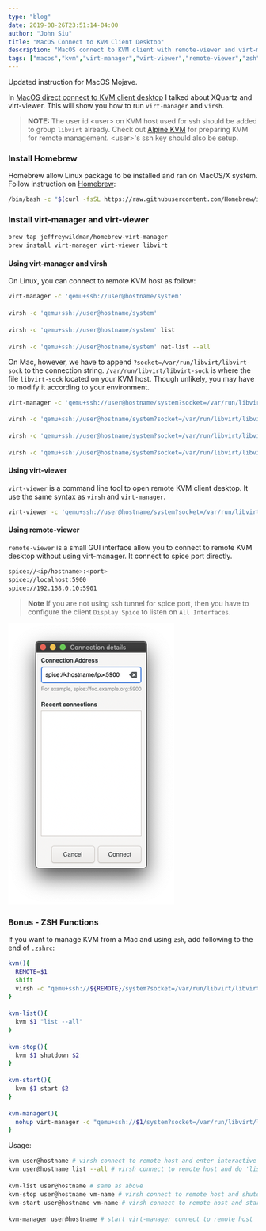 ```yaml
---
type: "blog"
date: 2019-08-26T23:51:14-04:00
author: "John Siu"
title: "MacOS Connect to KVM Client Desktop"
description: "MacOS connect to KVM client with remote-viewer and virt-manager."
tags: ["macos","kvm","virt-manager","virt-viewer","remote-viewer","zsh","how-to"]
---
```

Updated instruction for MacOS Mojave.
<!--more-->

In [MacOS direct connect to KVM client desktop](/blog/macos-kvm-remove-viewer/) I talked about XQuartz and virt-viewer. This will show you how to run `virt-manager` and `virsh`.

> **NOTE:** The user id \<user\> on KVM host used for ssh should be added to group `libvirt` already. Check out [Alpine KVM](/blog/alpine-kvm/) for preparing KVM for remote management. \<user\>'s ssh key should also be setup.

### Install Homebrew

Homebrew allow Linux package to be installed and ran on MacOS/X system. Follow instruction on [Homebrew](http://brew.sh):

```sh
/bin/bash -c "$(curl -fsSL https://raw.githubusercontent.com/Homebrew/install/master/install.sh)"
```

### Install virt-manager and virt-viewer

```sh
brew tap jeffreywildman/homebrew-virt-manager
brew install virt-manager virt-viewer libvirt
```

#### Using virt-manager and virsh

On Linux, you can connect to remote KVM host as follow:

```sh
virt-manager -c 'qemu+ssh://user@hostname/system'

virsh -c 'qemu+ssh://user@hostname/system'

virsh -c 'qemu+ssh://user@hostname/system' list

virsh -c 'qemu+ssh://user@hostname/system' net-list --all
```

On Mac, however, we have to append `?socket=/var/run/libvirt/libvirt-sock` to the connection string. `/var/run/libvirt/libvirt-sock` is where the file `libvirt-sock` located on your KVM host. Though unlikely, you may have to modify it according to your environment.

```sh
virt-manager -c 'qemu+ssh://user@hostname/system?socket=/var/run/libvirt/libvirt-sock'

virsh -c 'qemu+ssh://user@hostname/system?socket=/var/run/libvirt/libvirt-sock'

virsh -c 'qemu+ssh://user@hostname/system?socket=/var/run/libvirt/libvirt-sock' list

virsh -c 'qemu+ssh://user@hostname/system?socket=/var/run/libvirt/libvirt-sock' net-list --all
```

#### Using virt-viewer

`virt-viewer` is a command line tool to open remote KVM client desktop. It use the same syntax as `virsh` and `virt-manager`.

```sh
virt-viewer -c 'qemu+ssh://user@hostname/system?socket=/var/run/libvirt/libvirt-sock' <vm-name>
```

#### Using remote-viewer

`remote-viewer` is a small GUI interface allow you to connect to remote KVM desktop without using virt-manager. It connect to spice port directly.

```sh
spice://<ip/hostname>:<port>
spice://localhost:5900
spice://192.168.0.10:5901
```

> **Note** If you are not using ssh tunnel for spice port, then you have to configure the client `Display Spice` to listen on `All Interfaces`.

![remote-viewer](//raw.githubusercontent.com/J-Siu/johnsiu.com/master/static/img/remote-viewer.png)

### Bonus - ZSH Functions

If you want to manage KVM from a Mac and using `zsh`, add following to the end of `.zshrc`:

```zsh
kvm(){
  REMOTE=$1
  shift
  virsh -c "qemu+ssh://${REMOTE}/system?socket=/var/run/libvirt/libvirt-sock" $@
}

kvm-list(){
  kvm $1 "list --all"
}

kvm-stop(){
  kvm $1 shutdown $2
}

kvm-start(){
  kvm $1 start $2
}

kvm-manager(){
  nohup virt-manager -c "qemu+ssh://$1/system?socket=/var/run/libvirt/libvirt-sock" &
}
```

Usage:

```zsh
kvm user@hostname # virsh connect to remote host and enter interactive mode
kvm user@hostname list --all # virsh connect to remote host and do 'list --all'

kvm-list user@hostname # same as above
kvm-stop user@hostname vm-name # virsh connect to remote host and shutdown vm-name
kvm-start user@hostname vm-name # virsh connect to remote host and start vm-name

kvm-manager user@hostname # start virt-manager connect to remote host
```

